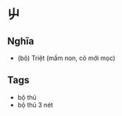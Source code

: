 # 屮

## Nghĩa
* (bộ) Triệt (mầm non, cỏ mới mọc)

## Tags
* bộ thủ
* bộ thủ 3 nét

<script>window.HANZI_FIELD='屮';</script>
